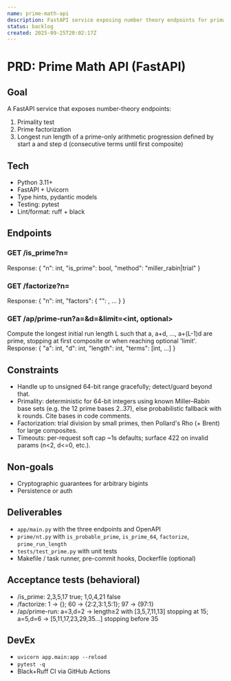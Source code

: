 ```yaml
---
name: prime-math-api
description: FastAPI service exposing number theory endpoints for primality testing, prime factorization, and arithmetic progression analysis
status: backlog
created: 2025-09-25T20:02:17Z
---
```


# PRD: Prime Math API (FastAPI)

## Goal
A FastAPI service that exposes number-theory endpoints:
1) Primality test
2) Prime factorization
3) Longest run length of a prime-only arithmetic progression defined by start a and step d (consecutive terms until first composite)

## Tech
- Python 3.11+
- FastAPI + Uvicorn
- Type hints, pydantic models
- Testing: pytest
- Lint/format: ruff + black

## Endpoints
### GET /is_prime?n=<int>
Response: { "n": int, "is_prime": bool, "method": "miller_rabin|trial" }

### GET /factorize?n=<int>
Response: { "n": int, "factors": { "<prime>": <exp>, ... } }

### GET /ap/prime-run?a=<int>&d=<int>&limit=<int, optional>
Compute the longest initial run length L such that a, a+d, ..., a+(L-1)d are prime, stopping at first composite or when reaching optional 'limit'.
Response: { "a": int, "d": int, "length": int, "terms": [int, ...] }

## Constraints
- Handle up to unsigned 64-bit range gracefully; detect/guard beyond that.
- Primality: deterministic for 64-bit integers using known Miller–Rabin base sets (e.g. the 12 prime bases 2..37), else probabilistic fallback with k rounds. Cite bases in code comments.
- Factorization: trial division by small primes, then Pollard's Rho (+ Brent) for large composites.
- Timeouts: per-request soft cap ~1s defaults; surface 422 on invalid params (n<2, d<=0, etc.).

## Non-goals
- Cryptographic guarantees for arbitrary bigints
- Persistence or auth

## Deliverables
- `app/main.py` with the three endpoints and OpenAPI
- `prime/nt.py` with `is_probable_prime`, `is_prime_64`, `factorize`, `prime_run_length`
- `tests/test_prime.py` with unit tests
- Makefile / task runner, pre-commit hooks, Dockerfile (optional)

## Acceptance tests (behavioral)
- /is_prime: 2,3,5,17 true; 1,0,4,21 false
- /factorize: 1 → {}; 60 → {2:2,3:1,5:1}; 97 → {97:1}
- /ap/prime-run: a=3,d=2 → length≥2 with [3,5,7,11,13] stopping at 15; a=5,d=6 → [5,11,17,23,29,35...] stopping before 35

## DevEx
- `uvicorn app.main:app --reload`
- `pytest -q`
- Black+Ruff CI via GitHub Actions